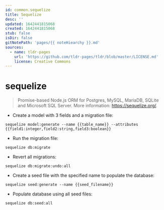 ```yaml
---
id: common.sequelize
title: Sequelize
desc: ''
updated: 1642441815068
created: 1642441815068
stub: false
isDir: false
gitNotePath: 'pages/{{ noteHiearchy }}.md'
sources:
  - name: tldr-pages
    url: 'https://github.com/tldr-pages/tldr/blob/master/LICENSE.md'
    license: Creative Commons
---
```

# sequelize

> Promise-based Node.js ORM for Postgres, MySQL, MariaDB, SQLite and Microsoft SQL Server.
> More information: <https://sequelize.org/>.

- Create a model with 3 fields and a migration file:

`sequelize model:generate --name {{table_name}} --attributes {{field1:integer,field2:string,field3:boolean}}`

- Run the migration file:

`sequelize db:migrate`

- Revert all migrations:

`sequelize db:migrate:undo:all`

- Create a seed file with the specified name to populate the database:

`sequelize seed:generate --name {{seed_filename}}`

- Populate database using all seed files:

`sequelize db:seed:all`

